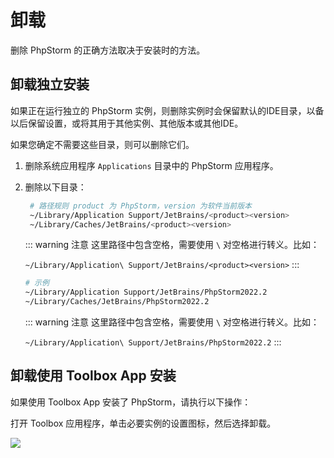 # 卸载

删除 PhpStorm 的正确方法取决于安装时的方法。

## 卸载独立安装

如果正在运行独立的 PhpStorm 实例，则删除实例时会保留默认的IDE目录，以备以后保留设置，或将其用于其他实例、其他版本或其他IDE。

如果您确定不需要这些目录，则可以删除它们。

1. 删除系统应用程序 `Applications` 目录中的 PhpStorm 应用程序。
2. 删除以下目录：
   ```bash
    # 路径规则 product 为 PhpStorm，version 为软件当前版本
    ~/Library/Application Support/JetBrains/<product><version>
    ~/Library/Caches/JetBrains/<product><version>
    ```

    ::: warning 注意
    这里路径中包含空格，需要使用 `\` 对空格进行转义。比如：

    `~/Library/Application\ Support/JetBrains/<product><version>`
    :::

    ```bash
    # 示例
    ~/Library/Application Support/JetBrains/PhpStorm2022.2
    ~/Library/Caches/JetBrains/PhpStorm2022.2
    ```
    ::: warning 注意
    这里路径中包含空格，需要使用 `\` 对空格进行转义。比如：
    
    `~/Library/Application\ Support/JetBrains/PhpStorm2022.2`
    :::

## 卸载使用 Toolbox App 安装

如果使用 Toolbox App 安装了 PhpStorm，请执行以下操作：

打开 Toolbox 应用程序，单击必要实例的设置图标，然后选择卸载。

![](./images/uninstall/uninstall-phpstorm-using-toolbox.png)